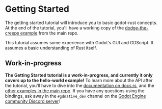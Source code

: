 # Getting Started

The getting started tutorial will introduce you to basic godot-rust concepts. At the end of the tutorial, you'll have a working copy of the [dodge-the-creeps example](https://github.com/godot-rust/godot-rust/tree/master/examples/dodge-the-creeps) from the main repo.

This tutorial assumes some experience with Godot's GUI and GDScript. It assumes a basic understanding of Rust itself.

## Work-in-progress

**The Getting Started tutorial is a work-in-progress, and currently it only covers up to the hello-world example!** To learn more about the API after the tutorial, you'll have to dive into the [documentation on docs.rs](https://docs.rs/gdnative/0.9), and the [other examples in the main repo]( https://github.com/godot-rust/godot-rust/tree/master/examples/). If you have any questions using the bindings, ask away in the `#gdnative_dev` channel on the [Godot Engine community Discord server](https://godotengine.org/community)!